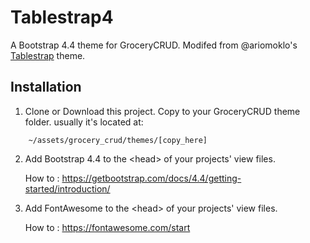 # Tablestrap4
A Bootstrap 4.4 theme for GroceryCRUD. Modifed from @ariomoklo's [Tablestrap](https://github.com/ariomoklo/tablestrap) theme.

## Installation
1. Clone or Download this project. Copy to your GroceryCRUD theme folder. usually it's located at:
```
    ~/assets/grocery_crud/themes/[copy_here]
```
2. Add Bootstrap 4.4 to the &lt;head&gt; of your projects' view files.

    How to : <https://getbootstrap.com/docs/4.4/getting-started/introduction/>

3. Add FontAwesome to the &lt;head&gt; of your projects' view files.

    How to : <https://fontawesome.com/start>
